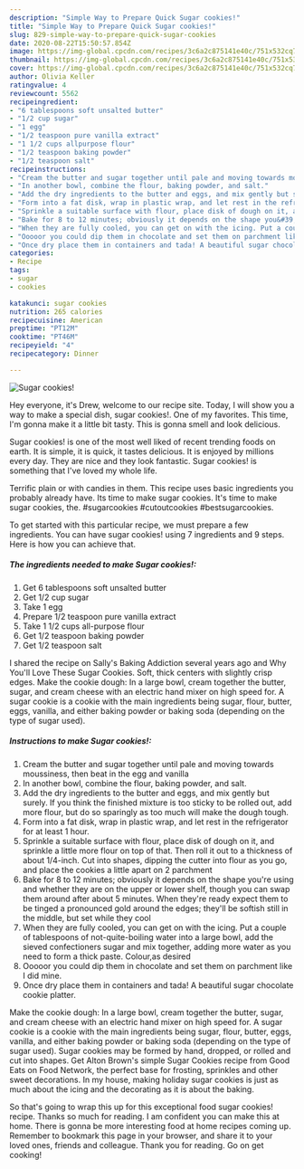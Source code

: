 ```yaml
---
description: "Simple Way to Prepare Quick Sugar cookies!"
title: "Simple Way to Prepare Quick Sugar cookies!"
slug: 829-simple-way-to-prepare-quick-sugar-cookies
date: 2020-08-22T15:50:57.854Z
image: https://img-global.cpcdn.com/recipes/3c6a2c875141e40c/751x532cq70/sugar-cookies-recipe-main-photo.jpg
thumbnail: https://img-global.cpcdn.com/recipes/3c6a2c875141e40c/751x532cq70/sugar-cookies-recipe-main-photo.jpg
cover: https://img-global.cpcdn.com/recipes/3c6a2c875141e40c/751x532cq70/sugar-cookies-recipe-main-photo.jpg
author: Olivia Keller
ratingvalue: 4
reviewcount: 5562
recipeingredient:
- "6 tablespoons soft unsalted butter"
- "1/2 cup sugar"
- "1 egg"
- "1/2 teaspoon pure vanilla extract"
- "1 1/2 cups allpurpose flour"
- "1/2 teaspoon baking powder"
- "1/2 teaspoon salt"
recipeinstructions:
- "Cream the butter and sugar together until pale and moving towards moussiness, then beat in the egg and vanilla"
- "In another bowl, combine the flour, baking powder, and salt."
- "Add the dry ingredients to the butter and eggs, and mix gently but surely. If you think the finished mixture is too sticky to be rolled out, add more flour, but do so sparingly as too much will make the dough tough."
- "Form into a fat disk, wrap in plastic wrap, and let rest in the refrigerator for at least 1 hour."
- "Sprinkle a suitable surface with flour, place disk of dough on it, and sprinkle a little more flour on top of that. Then roll it out to a thickness of about 1/4-inch. Cut into shapes, dipping the cutter into flour as you go, and place the cookies a little apart on 2 parchment"
- "Bake for 8 to 12 minutes; obviously it depends on the shape you&#39;re using and whether they are on the upper or lower shelf, though you can swap them around after about 5 minutes. When they&#39;re ready expect them to be tinged a pronounced gold around the edges; they&#39;ll be softish still in the middle, but set while they cool"
- "When they are fully cooled, you can get on with the icing. Put a couple of tablespoons of not-quite-boiling water into a large bowl, add the sieved confectioners sugar and mix together, adding more water as you need to form a thick paste. Colour,as desired"
- "Ooooor you could dip them in chocolate and set them on parchment like I did mine."
- "Once dry place them in containers and tada! A beautiful sugar chocolate cookie platter."
categories:
- Recipe
tags:
- sugar
- cookies

katakunci: sugar cookies 
nutrition: 265 calories
recipecuisine: American
preptime: "PT12M"
cooktime: "PT46M"
recipeyield: "4"
recipecategory: Dinner

---
```



![Sugar cookies!](https://img-global.cpcdn.com/recipes/3c6a2c875141e40c/751x532cq70/sugar-cookies-recipe-main-photo.jpg)

Hey everyone, it's Drew, welcome to our recipe site. Today, I will show you a way to make a special dish, sugar cookies!. One of my favorites. This time, I'm gonna make it a little bit tasty. This is gonna smell and look delicious.

Sugar cookies! is one of the most well liked of recent trending foods on earth. It is simple, it is quick, it tastes delicious. It is enjoyed by millions every day. They are nice and they look fantastic. Sugar cookies! is something that I've loved my whole life.

Terrific plain or with candies in them. This recipe uses basic ingredients you probably already have. Its time to make sugar cookies. It&#39;s time to make sugar cookies, the. #sugarcookies #cutoutcookies #bestsugarcookies.


To get started with this particular recipe, we must prepare a few ingredients. You can have sugar cookies! using 7 ingredients and 9 steps. Here is how you can achieve that.

<!--inarticleads1-->

##### The ingredients needed to make Sugar cookies!:

1. Get 6 tablespoons soft unsalted butter
1. Get 1/2 cup sugar
1. Take 1 egg
1. Prepare 1/2 teaspoon pure vanilla extract
1. Take 1 1/2 cups all-purpose flour
1. Get 1/2 teaspoon baking powder
1. Get 1/2 teaspoon salt


I shared the recipe on Sally&#39;s Baking Addiction several years ago and Why You&#39;ll Love These Sugar Cookies. Soft, thick centers with slightly crisp edges. Make the cookie dough: In a large bowl, cream together the butter, sugar, and cream cheese with an electric hand mixer on high speed for. A sugar cookie is a cookie with the main ingredients being sugar, flour, butter, eggs, vanilla, and either baking powder or baking soda (depending on the type of sugar used). 

<!--inarticleads2-->

##### Instructions to make Sugar cookies!:

1. Cream the butter and sugar together until pale and moving towards moussiness, then beat in the egg and vanilla
1. In another bowl, combine the flour, baking powder, and salt.
1. Add the dry ingredients to the butter and eggs, and mix gently but surely. If you think the finished mixture is too sticky to be rolled out, add more flour, but do so sparingly as too much will make the dough tough.
1. Form into a fat disk, wrap in plastic wrap, and let rest in the refrigerator for at least 1 hour.
1. Sprinkle a suitable surface with flour, place disk of dough on it, and sprinkle a little more flour on top of that. Then roll it out to a thickness of about 1/4-inch. Cut into shapes, dipping the cutter into flour as you go, and place the cookies a little apart on 2 parchment
1. Bake for 8 to 12 minutes; obviously it depends on the shape you&#39;re using and whether they are on the upper or lower shelf, though you can swap them around after about 5 minutes. When they&#39;re ready expect them to be tinged a pronounced gold around the edges; they&#39;ll be softish still in the middle, but set while they cool
1. When they are fully cooled, you can get on with the icing. Put a couple of tablespoons of not-quite-boiling water into a large bowl, add the sieved confectioners sugar and mix together, adding more water as you need to form a thick paste. Colour,as desired
1. Ooooor you could dip them in chocolate and set them on parchment like I did mine.
1. Once dry place them in containers and tada! A beautiful sugar chocolate cookie platter.


Make the cookie dough: In a large bowl, cream together the butter, sugar, and cream cheese with an electric hand mixer on high speed for. A sugar cookie is a cookie with the main ingredients being sugar, flour, butter, eggs, vanilla, and either baking powder or baking soda (depending on the type of sugar used). Sugar cookies may be formed by hand, dropped, or rolled and cut into shapes. Get Alton Brown&#39;s simple Sugar Cookies recipe from Good Eats on Food Network, the perfect base for frosting, sprinkles and other sweet decorations. In my house, making holiday sugar cookies is just as much about the icing and the decorating as it is about the baking. 

So that's going to wrap this up for this exceptional food sugar cookies! recipe. Thanks so much for reading. I am confident you can make this at home. There is gonna be more interesting food at home recipes coming up. Remember to bookmark this page in your browser, and share it to your loved ones, friends and colleague. Thank you for reading. Go on get cooking!
